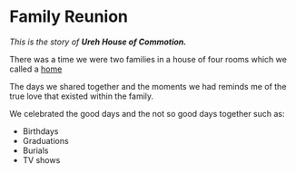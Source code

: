 <h1>
    Family Reunion </h1>
    <p><em>This is the story of <strong> Ureh House of Commotion.</strong></em></p>
    <p> There was a time we were two families in a house of four rooms which we called a <a href= https://www.thefreedictionary.com/home>home</a>  </p>
    <p>The days we shared together and the moments we had reminds me of the true love that existed within the family. </p>
    <p>We celebrated the good days and the not so good days together such as:</p>
    <ul>
        <li>Birthdays</li>
        <li>Graduations</li>
        <li>Burials</li>
        <li>TV shows</li>
    </ul>
